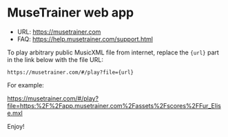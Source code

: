 # MuseTrainer web app

- URL: https://musetrainer.com
- FAQ: https://help.musetrainer.com/support.html

To play arbitrary public MusicXML file from internet, replace the `{url}` part in the link below with the file URL:

```
https://musetrainer.com/#/play?file={url}
```

For example:

https://musetrainer.com/#/play?file=https:%2F%2Fapp.musetrainer.com%2Fassets%2Fscores%2FFur_Elise.mxl

Enjoy!
